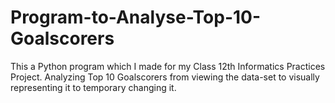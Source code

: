 # Program-to-Analyse-Top-10-Goalscorers
This a Python program which I made for my Class 12th Informatics Practices Project. Analyzing Top 10 Goalscorers from viewing the data-set to visually representing it to temporary changing it.
